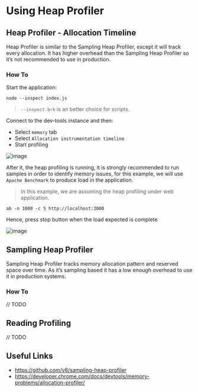 # Using Heap Profiler

## Heap Profiler - Allocation Timeline

Heap Profiler is similar to the Sampling Heap Profiler, except it will track every allocation. It has
higher overhead than the Sampling Heap Profiler so it’s not recommended to use in production.

### How To

Start the application:

```console
node --inspect index.js
```

> `--inspect-brk` is an better choice for scripts.

Connect to the dev-tools instance and then:

- Select `memory` tab
- Select `Allocation instrumentation timeline`
- Start profiling

![image](https://user-images.githubusercontent.com/26234614/136712329-ac9fc581-af2b-4a94-8849-b959ebea0a59.png)

After it, the heap profiling is running, it is strongly recommended to run samples in order to identify memory issues, for this example, we will use `Apache Benchmark` to produce load in the application.

> In this example, we are assuming the heap profiling under web application.

```console
ab -n 1000 -c 5 http://localhost:3000
```

Hence, press stop button when the load expected is complete

![image](https://user-images.githubusercontent.com/26234614/136714198-867632e0-2417-4336-9e6c-828fcf5be6b7.png)

## Sampling Heap Profiler

Sampling Heap Profiler tracks memory allocation pattern and reserved space over time. As it’s
sampling based it has a low enough overhead to use it in production systems.

### How To

// TODO

## Reading Profiling

// TODO

## Useful Links

- https://github.com/v8/sampling-heap-profiler
- https://developer.chrome.com/docs/devtools/memory-problems/allocation-profiler/
